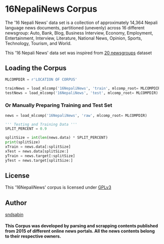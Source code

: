 # 16NepaliNews Corpus
The '16 Nepali News' data set is a collection of approximately 14,364 Nepali language news documents, partitioned (unevenly) across 16 different newsgroup: Auto, Bank, Blog, Business Interview, Economy, Employment, Entertainment, Interview, Literature, National News, Opinion, Sports, Technology, Tourism, and World. 

This '16 Nepali News' data set was inspired from [20 newsgroups](http://people.csail.mit.edu/jrennie/20Newsgroups) dataset

## Loading the Corpus
```python
MLCOMPDIR = r'LOCATION OF CORPUS'

trainNews = load_mlcomp('16NepaliNews', 'train', mlcomp_root= MLCOMPDIR)
testNews = load_mlcomp('16NepaliNews', 'test', mlcomp_root= MLCOMPDIR)
```
### Or Manually Preparing Training and Test Set
```python
news = load_mlcomp('16NepaliNews', 'raw', mlcomp_root= MLCOMPDIR)

''' Testing and Training Data '''
SPLIT_PERCENT = 0.9

splitSize = int(len(news.data) * SPLIT_PERCENT)
print(splitSize)
xTrain = news.data[:splitSize]
xTest = news.data[splitSize:]
yTrain = news.target[:splitSize]
yTest = news.target[splitSize:]

```

## License
This '16NepaliNews' corpus is licensed under [GPLv3](https://www.gnu.org/licenses/gpl-3.0.en.html)

## Author
[sndsabin](https://twitter.com/sndsabin)

#### This Corpus was developed by parsing and scrapping contents published from 2015 of different online news portals. All the news contents belong to their respective owners. 
